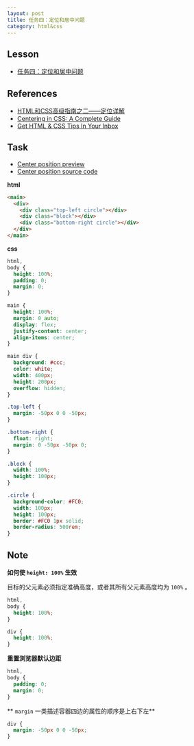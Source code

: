 ```yaml
---
layout: post
title: 任务四：定位和居中问题
category: html&css
---
```


## Lesson

* [任务四：定位和居中问题](http://ife.baidu.com/course/detail/id/95)

## References

* [HTML和CSS高级指南之二——定位详解](http://www.w3cplus.com/css/advanced-html-css-lesson2-detailed-css-positioning.html)
* [Centering in CSS: A Complete Guide](https://css-tricks.com/centering-css-complete-guide/)
* [Get HTML & CSS Tips In Your Inbox](http://howtocenterincss.com/)

## Task

* [Center position preview](http://iymx.coding.me/ife/html/task04/index.html)
* [Center position source code](https://github.com/yangmaoxin/ife/blob/master/codes/html%26css/task04/index.html)

**html**

```html
<main>
  <div>
    <div class="top-left circle"></div>
    <div class="block"></div>
    <div class="bottom-right circle"></div>
  </div>
</main>
```

**css**

```css
html,
body {
  height: 100%;
  padding: 0;
  margin: 0;
}

main {
  height: 100%;
  margin: 0 auto;
  display: flex;
  justify-content: center;
  align-items: center;
}

main div {
  background: #ccc;
  color: white;
  width: 400px;
  height: 200px;
  overflow: hidden;
}

.top-left {
  margin: -50px 0 0 -50px;
}

.bottom-right {
  float: right;
  margin: 0 -50px -50px 0;
}

.block {
  width: 100%;
  height: 100px;
}

.circle {
  background-color: #FC0;
  width: 100px;
  height: 100px;
  border: #FC0 1px solid;
  border-radius: 500rem;
}
```

## Note

**如何使 `height: 100%` 生效**

目标的父元素必须指定准确高度，或者其所有父元素高度均为 `100%` 。

```css
html,
body {
  height: 100%;
}

div {
  height: 100%;
}
```

**重置浏览器默认边距**

```css
html,
body {
  padding: 0;
  margin: 0;
}
```

** `margin` 一类描述容器四边的属性的顺序是上右下左**

```css
div {
  margin: -50px 0 0 -50px;
}
```